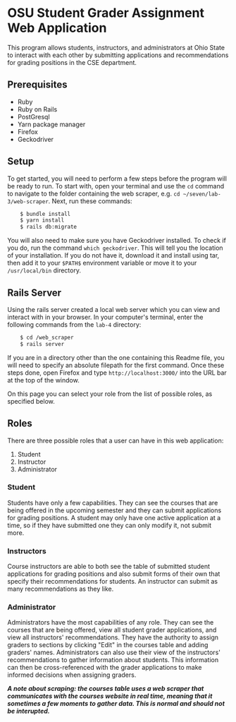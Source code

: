 # OSU Student Grader Assignment Web Application

This program allows students, instructors, and administrators at Ohio
State to interact with each other by submitting applications and
recommendations for grading positions in the CSE department.

## Prerequisites
- Ruby
- Ruby on Rails
- PostGresql
- Yarn package manager
- Firefox
- Geckodriver

## Setup
To get started, you will need to perform a few steps before the
program will be ready to run. To start with, open your terminal and
use the ``cd`` command to navigate to the folder containing the web
scraper, e.g. ``cd ~/seven/lab-3/web-scraper``. Next, run these
commands:
```bash
    $ bundle install
    $ yarn install
    $ rails db:migrate
```
You will also need to make sure you have Geckodriver installed. To
check if you do, run the command ``which geckodriver``. This will
tell you the location of your installation. If you do not have it,
download it and install using tar, then add it to your ``$PATH$``
environment variable or move it to your ``/usr/local/bin`` directory.

## Rails Server
Using the rails server created a local web server which you can view
and interact with in your browser. In your computer's terminal, enter
the following commands from the ``lab-4`` directory:
```bash
    $ cd /web_scraper
    $ rails server
```
If you are in a directory other than the one containing this Readme
file, you will need to specify an absolute filepath for the first
command. Once these steps done, open Firefox and type
``http://localhost:3000/`` into the URL bar at the top of the window.

On this page you can select your role from the list of possible roles, as specified below.

## Roles
There are three possible roles that a user can have in this web
application:
1. Student
2. Instructor
3. Administrator

### Student
Students have only a few capabilities. They can see the courses
that are being offered in the upcoming semester and they can submit
applications for grading positions. A student may only have one
active application at a time, so if they have submitted one they
can only modify it, not submit more.

### Instructors
Course instructors are able to both see the table of submitted
student applications for grading positions and also submit forms
of their own that specify their recommendations for students. An
instructor can submit as many recommendations as they like.

### Administrator
Administrators have the most capabilities of any role. They can see
the courses that are being offered, view all student grader
applications, and view all instructors' recommendations. They have
the authority to assign graders to sections by clicking "Edit" in
the courses table and adding graders' names. Administrators can
also use their view of the instructors' recommendations to gather
information about students. This information can then be
cross-referenced with the grader applications to make informed
decisions when assigning graders.


***A note about scraping: the courses table uses a web scraper
that communicates with the courses website in real time, meaning that it sometimes a few moments to gather data. This is normal and should not be interupted.***
